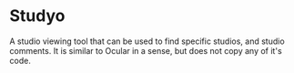 # Studyo
A studio viewing tool that can be used to find specific studios, and studio comments. It is similar to Ocular in a sense, but does not copy any of it's code.

